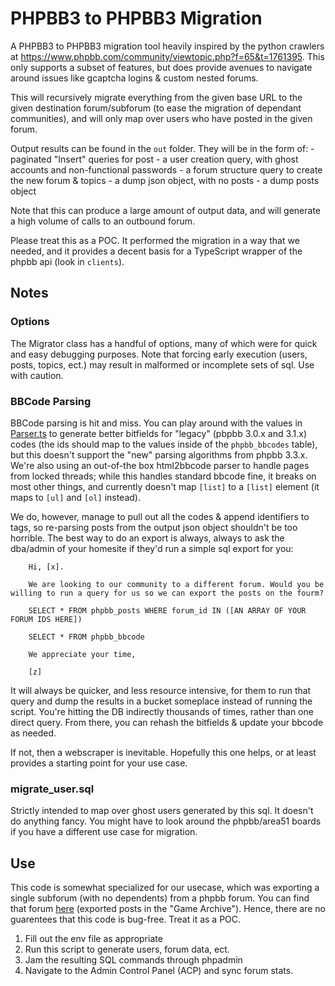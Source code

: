 # PHPBB3 to PHPBB3 Migration

A PHPBB3 to PHPBB3 migration tool heavily inspired by the python crawlers at https://www.phpbb.com/community/viewtopic.php?f=65&t=1761395. This only supports a subset of features, but does provide avenues to navigate around issues like gcaptcha logins & custom nested forums.

This will recursively migrate everything from the given base URL to the given destination forum/subforum (to ease the migration of dependant communities), and will only map over users who have posted in the given forum.

Output results can be found in the `out` folder. They will be in the form of: - paginated "Insert" queries for post - a user creation query, with ghost accounts and non-functional passwords - a forum structure query to create the new forum & topics - a dump json object, with no posts - a dump posts object

Note that this can produce a large amount of output data, and will generate a high volume of calls to an outbound forum.

Please treat this as a POC. It performed the migration in a way that we needed, and it provides a decent basis for a TypeScript wrapper of the phpbb api (look in `clients`).

## Notes

### Options

The Migrator class has a handful of options, many of which were for quick and easy debugging purposes. Note that forcing early execution (users, posts, topics, ect.) may result in malformed or incomplete sets of sql. Use with caution.

### BBCode Parsing

BBCode parsing is hit and miss. You can play around with the values in [Parser.ts](src/package/parsers/Parser.ts) to generate better bitfields for "legacy" (pbpbb 3.0.x and 3.1.x) codes (the ids should map to the values inside of the `phpbb_bbcodes` table), but this doesn't support the "new" parsing algorithms from phpbb 3.3.x. We're also using an out-of-the box html2bbcode parser to handle pages from locked threads; while this handles standard bbcode fine, it breaks on most other things, and currently doesn't map `[list]` to a `[list]` element (it maps to `[ul]` and `[ol]` instead).

We do, however, manage to pull out all the codes & append identifiers to tags, so re-parsing posts from the output json object shouldn't be too horrible. The best way to do an export is always, always to ask the dba/admin of your homesite if they'd run a simple sql export for you:

        Hi, [x].

        We are looking to our community to a different forum. Would you be willing to run a query for us so we can export the posts on the fourm?

        SELECT * FROM phpbb_posts WHERE forum_id IN ([AN ARRAY OF YOUR FORUM IDS HERE])

        SELECT * FROM phpbb_bbcode

        We appreciate your time,

        [z]

It will always be quicker, and less resource intensive, for them to run that query and dump the results in a bucket someplace instead of running the script. You're hitting the DB indirectly thousands of times, rather than one direct query. From there, you can rehash the bitfields & update your bbcode as needed.

If not, then a webscraper is inevitable. Hopefully this one helps, or at least provides a starting point for your use case.

### migrate_user.sql

Strictly intended to map over ghost users generated by this sql. It doesn't do anything fancy. You might have to look around the phpbb/area51 boards if you have a different use case for migration.

## Use

This code is somewhat specialized for our usecase, which was exporting a single subforum (with no dependents) from a phpbb forum. You can find that forum [here](https://vldrhub.com/search.php?author_id=338&sr=posts) (exported posts in the "Game Archive"). Hence, there are no guarentees that this code is bug-free. Treat it as a POC.

1. Fill out the env file as appropriate
2. Run this script to generate users, forum data, ect.
3. Jam the resulting SQL commands through phpadmin
4. Navigate to the Admin Control Panel (ACP) and sync forum stats.
